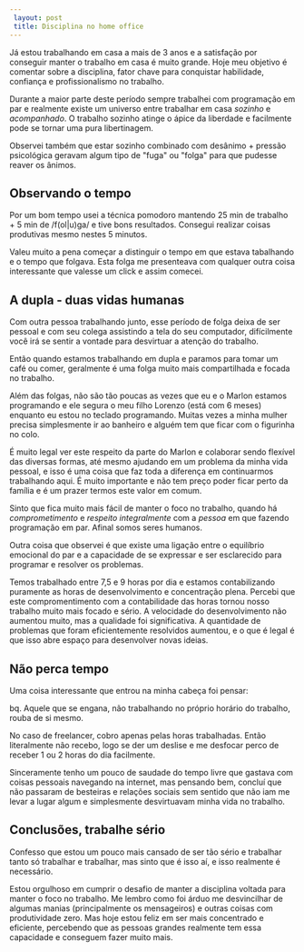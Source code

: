 ```yaml
---
 layout: post
 title: Disciplina no home office
---
```


 

Já estou trabalhando em casa a mais de 3 anos e a satisfação por conseguir manter o trabalho em casa é muito grande. Hoje meu objetivo é comentar sobre a disciplina, fator chave  para conquistar habilidade, confiança e profissionalismo no trabalho.

Durante a maior parte deste período sempre trabalhei com programação em par e realmente existe um universo entre trabalhar em casa *sozinho* e *acompanhado*. O trabalho sozinho atinge o ápice da liberdade e facilmente pode se tornar uma pura libertinagem.

Observei também que estar sozinho combinado com desânimo + pressão psicológica geravam algum tipo de "fuga" ou "folga" para que pudesse reaver os ânimos.

## Observando o tempo

Por um bom tempo usei a técnica pomodoro mantendo 25 min de trabalho + 5 min de /f(ol|u)ga/ e tive bons resultados. Consegui realizar coisas produtivas mesmo nestes 5 minutos. 

Valeu muito a pena começar a distinguir o tempo em que estava tabalhando e o tempo que folgava. Esta folga me presenteava com qualquer outra coisa interessante que valesse um click e assim comecei. 

## A dupla - duas vidas humanas

Com outra pessoa trabalhando junto, esse período de folga deixa de ser pessoal e com seu colega assistindo a tela do seu computador, difícilmente você irá se sentir a vontade para desvirtuar a atenção do trabalho. 

Então quando estamos trabalhando em dupla e paramos para tomar um café ou comer, geralmente é uma folga muito mais compartilhada e focada no trabalho. 

Além das folgas, não são tão poucas as vezes que eu e o Marlon estamos programando e ele segura o meu filho Lorenzo (está com 6 meses) enquanto eu estou no teclado programando. Muitas vezes a minha mulher precisa simplesmente ir ao banheiro e alguém tem que ficar com o figurinha no colo. 

É muito legal ver este respeito da parte do Marlon e colaborar sendo flexível das diversas formas, até mesmo ajudando em um problema da minha vida pessoal, e isso é uma coisa que faz toda a diferença em continuarmos trabalhando aqui. É muito importante e não tem preço poder ficar perto da família e é um prazer termos este valor em comum.

Sinto que fica muito mais fácil de manter o foco no trabalho, quando há *comprometimento* e *respeito integralmente* com a *pessoa* em que fazendo programação em par. Afinal somos seres humanos. 

Outra coisa que observei é que existe uma ligação entre o equilíbrio emocional do par e a capacidade de se expressar e ser esclarecido para programar e resolver os problemas.

Temos trabalhado entre 7,5 e 9 horas por dia e estamos contabilizando puramente as horas de desenvolvimento e concentração plena. Percebi que este compromentimento com a contabilidade das horas tornou nosso trabalho muito mais focado e sério. A velocidade do desenvolvimento não aumentou muito, mas a qualidade foi significativa. A quantidade de problemas que foram eficientemente resolvidos aumentou, e o que é legal é que isso abre espaço para desenvolver novas ideias.

## Não perca tempo

Uma coisa interessante que entrou na minha cabeça foi pensar: 

bq. Aquele que se engana, não trabalhando no próprio horário do trabalho, rouba de si mesmo.

No caso de freelancer, cobro apenas pelas horas trabalhadas. Então literalmente não recebo, logo se der um deslise e me desfocar perco de receber 1 ou 2 horas do dia facilmente.

Sinceramente tenho um pouco de saudade do tempo livre que gastava com coisas pessoais navegando na internet, mas pensando bem, concluí que não passaram de besteiras e relações sociais sem sentido que não iam me levar a lugar algum e simplesmente desvirtuavam minha vida no trabalho.

## Conclusões, trabalhe sério

Confesso que estou um pouco mais cansado de ser tão sério e trabalhar tanto só trabalhar e trabalhar, mas sinto que é isso aí, e isso realmente é necessário. 

Estou orgulhoso em cumprir o desafio de manter a disciplina voltada para manter o foco no trabalho. Me lembro como foi árduo me desvincilhar de algumas manias (principalmente os mensageiros) e outras coisas com produtividade zero. Mas hoje estou feliz em ser mais concentrado e eficiente, percebendo que as pessoas grandes realmente tem essa capacidade e conseguem fazer muito mais.

